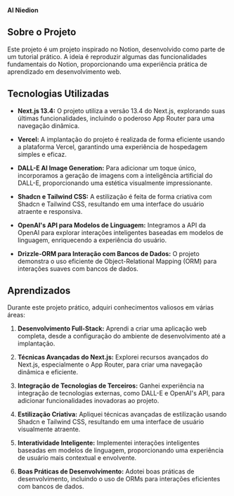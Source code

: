 **AI Niedion**

## Sobre o Projeto

Este projeto é um projeto inspirado no Notion, desenvolvido como parte de um tutorial prático. A ideia é reproduzir algumas das funcionalidades fundamentais do Notion, proporcionando uma experiência prática de aprendizado em desenvolvimento web.

## Tecnologias Utilizadas

- **Next.js 13.4:**
  O projeto utiliza a versão 13.4 do Next.js, explorando suas últimas funcionalidades, incluindo o poderoso App Router para uma navegação dinâmica.

- **Vercel:**
  A implantação do projeto é realizada de forma eficiente usando a plataforma Vercel, garantindo uma experiência de hospedagem simples e eficaz.

- **DALL-E AI Image Generation:**
  Para adicionar um toque único, incorporamos a geração de imagens com a inteligência artificial do DALL-E, proporcionando uma estética visualmente impressionante.

- **Shadcn e Tailwind CSS:**
  A estilização é feita de forma criativa com Shadcn e Tailwind CSS, resultando em uma interface do usuário atraente e responsiva.

- **OpenAI's API para Modelos de Linguagem:**
  Integramos a API da OpenAI para explorar interações inteligentes baseadas em modelos de linguagem, enriquecendo a experiência do usuário.

- **Drizzle-ORM para Interação com Bancos de Dados:**
  O projeto demonstra o uso eficiente de Object-Relational Mapping (ORM) para interações suaves com bancos de dados.

## Aprendizados

Durante este projeto prático, adquiri conhecimentos valiosos em várias áreas:

1. **Desenvolvimento Full-Stack:**
   Aprendi a criar uma aplicação web completa, desde a configuração do ambiente de desenvolvimento até a implantação.

2. **Técnicas Avançadas do Next.js:**
   Explorei recursos avançados do Next.js, especialmente o App Router, para criar uma navegação dinâmica e eficiente.

3. **Integração de Tecnologias de Terceiros:**
   Ganhei experiência na integração de tecnologias externas, como DALL-E e OpenAI's API, para adicionar funcionalidades inovadoras ao projeto.

4. **Estilização Criativa:**
   Apliquei técnicas avançadas de estilização usando Shadcn e Tailwind CSS, resultando em uma interface de usuário visualmente atraente.

5. **Interatividade Inteligente:**
   Implementei interações inteligentes baseadas em modelos de linguagem, proporcionando uma experiência de usuário mais contextual e envolvente.

6. **Boas Práticas de Desenvolvimento:**
   Adotei boas práticas de desenvolvimento, incluindo o uso de ORMs para interações eficientes com bancos de dados.

